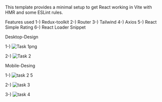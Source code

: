 This template provides a minimal setup to get React working in Vite with HMR and some ESLint rules.

Features used
1-) Redux-toolkit
2-) Router
3-) Tailwind
4-) Axios
5-) React Simple Rating
6-) React Loader Snippet

Desktop-Design

1-) ![Task 1png](https://github.com/ArdicMehmet/Store-Page-with-React/assets/48796920/b8981ff1-d5de-4bbe-86cd-e00d5d29e119)

2-) ![Task 2](https://github.com/ArdicMehmet/Store-Page-with-React/assets/48796920/c55a7ac2-e7e1-49d6-a3b5-1f760d600fb2)

Mobile-Desing

1-) ![task 2 5](https://github.com/ArdicMehmet/Store-Page-with-React/assets/48796920/e9ac5a8d-7e65-4488-bde8-9c4467133495)

2-) ![task 3](https://github.com/ArdicMehmet/Store-Page-with-React/assets/48796920/1c99c041-b6e0-41b6-bd3d-02cd28a890be)

3-) ![task 4](https://github.com/ArdicMehmet/Store-Page-with-React/assets/48796920/5e249b6a-a6fd-4f0d-ba5c-6580143463c6)
